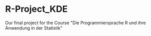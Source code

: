 # R-Project_KDE
Our final project for the Course "Die Programmiersprache R und ihre Anwendung in der Statistik"
